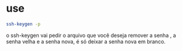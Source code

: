 # use

```bash
ssh-keygen -p
```

o ssh-keygen vai pedir o arquivo que você deseja remover a senha , a senha velha e a senha nova, é só deixar a senha nova em branco.